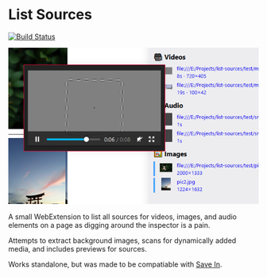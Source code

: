 # List Sources

[![Build Status](https://travis-ci.org/gyng/list-sources.svg?branch=master)](https://travis-ci.org/gyng/list-sources)

![Screenshot](docs/screenshot.png)

A small WebExtension to list all sources for videos, images, and audio elements on a page as digging around the inspector is a pain.

Attempts to extract background images, scans for dynamically added media, and includes previews for sources.

Works standalone, but was made to be compatiable with [Save In](https://github.com/gyng/save-in/).
